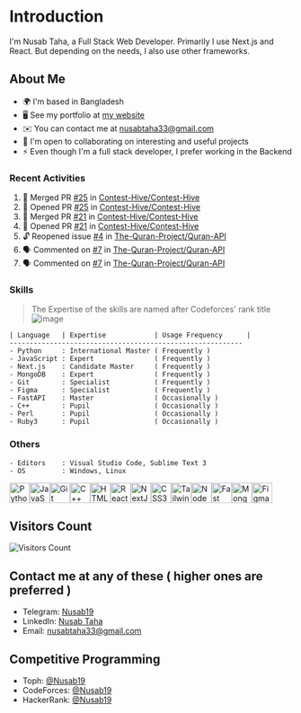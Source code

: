 # Introduction

I'm Nusab Taha, a Full Stack Web Developer. Primarily I use Next.js and React. But depending on the needs, I also use other frameworks.

## About Me

* 🌍  I'm based in Bangladesh
* 🖥️  See my portfolio at [my website](http://nusab19.pages.dev)
* ✉️  You can contact me at [nusabtaha33@gmail.com](mailto:nusabtaha33@gmail.com)
* 🤝  I'm open to collaborating on interesting and useful projects
* ⚡  Even though I'm a full stack developer, I prefer working in the Backend


### Recent Activities
<!--START_SECTION:activity-->
1. 🎉 Merged PR [#25](https://github.com/Contest-Hive/Contest-Hive/pull/25) in [Contest-Hive/Contest-Hive](https://github.com/Contest-Hive/Contest-Hive)
2. 💪 Opened PR [#25](https://github.com/Contest-Hive/Contest-Hive/pull/25) in [Contest-Hive/Contest-Hive](https://github.com/Contest-Hive/Contest-Hive)
3. 🎉 Merged PR [#21](https://github.com/Contest-Hive/Contest-Hive/pull/21) in [Contest-Hive/Contest-Hive](https://github.com/Contest-Hive/Contest-Hive)
4. 💪 Opened PR [#21](https://github.com/Contest-Hive/Contest-Hive/pull/21) in [Contest-Hive/Contest-Hive](https://github.com/Contest-Hive/Contest-Hive)
5. 🔓 Reopened issue [#4](https://github.com/The-Quran-Project/Quran-API/issues/4) in [The-Quran-Project/Quran-API](https://github.com/The-Quran-Project/Quran-API)
6. 🗣 Commented on [#7](https://github.com/The-Quran-Project/Quran-API/issues/7#issuecomment-2229542622) in [The-Quran-Project/Quran-API](https://github.com/The-Quran-Project/Quran-API)
7. 🗣 Commented on [#7](https://github.com/The-Quran-Project/Quran-API/issues/7#issuecomment-2229501467) in [The-Quran-Project/Quran-API](https://github.com/The-Quran-Project/Quran-API)
<!--END_SECTION:activity-->

### Skills

> The Expertise of the skills are named after Codeforces' rank title
![image](https://github.com/Nusab19/Nusab19/assets/85403795/5cbfeec4-a3de-4dcd-b5d2-4915805b8d87)

```text
| Language   | Expertise            | Usage Frequency      | 
----------------------------------------------------------
- Python     : International Master ( Frequently )
- JavaScript : Expert               ( Frequently )
- Next.js    : Candidate Master     ( Frequently )
- MongoDB    : Expert               ( Frequently )
- Git        : Specialist           ( Frequently )
- Figma      : Specialist           ( Frequently )
- FastAPI    : Master               ( Occasionally )
- C++        : Pupil                ( Occasionally )
- Perl       : Pupil                ( Occasionally )
- Ruby3      : Pupil                ( Occasionally )
```

### Others
```
- Editors    : Visual Studio Code, Sublime Text 3
- OS         : Windows, Linux
```

<p align="left">
<a href="https://www.python.org/" target="_blank" rel="noreferrer"><img src="https://raw.githubusercontent.com/danielcranney/readme-generator/main/public/icons/skills/python-colored.svg" width="36" height="36" alt="Python" /></a><a href="https://developer.mozilla.org/en-US/docs/Web/JavaScript" target="_blank" rel="noreferrer"><img src="https://raw.githubusercontent.com/danielcranney/readme-generator/main/public/icons/skills/javascript-colored.svg" width="36" height="36" alt="JavaScript" /></a><a href="https://git-scm.com/" target="_blank" rel="noreferrer"><img src="https://raw.githubusercontent.com/danielcranney/readme-generator/main/public/icons/skills/git-colored.svg" width="36" height="36" alt="Git" /></a><a href="https://docs.microsoft.com/en-us/cpp/?view=msvc-170" target="_blank" rel="noreferrer"><img src="https://raw.githubusercontent.com/danielcranney/readme-generator/main/public/icons/skills/cplusplus-colored.svg" width="36" height="36" alt="C++" /></a><a href="https://developer.mozilla.org/en-US/docs/Glossary/HTML5" target="_blank" rel="noreferrer"><img src="https://raw.githubusercontent.com/danielcranney/readme-generator/main/public/icons/skills/html5-colored.svg" width="36" height="36" alt="HTML5" /></a><a href="https://reactjs.org/" target="_blank" rel="noreferrer"><img src="https://raw.githubusercontent.com/danielcranney/readme-generator/main/public/icons/skills/react-colored.svg" width="36" height="36" alt="React" /></a><a href="https://nextjs.org/docs" target="_blank" rel="noreferrer"><img src="https://raw.githubusercontent.com/danielcranney/readme-generator/main/public/icons/skills/nextjs-colored-dark.svg" width="36" height="36" alt="NextJs" /></a><a href="https://www.w3.org/TR/CSS/#css" target="_blank" rel="noreferrer"><img src="https://raw.githubusercontent.com/danielcranney/readme-generator/main/public/icons/skills/css3-colored.svg" width="36" height="36" alt="CSS3" /></a><a href="https://tailwindcss.com/" target="_blank" rel="noreferrer"><img src="https://raw.githubusercontent.com/danielcranney/readme-generator/main/public/icons/skills/tailwindcss-colored.svg" width="36" height="36" alt="TailwindCSS" /></a><a href="https://nodejs.org/en/" target="_blank" rel="noreferrer"><img src="https://raw.githubusercontent.com/danielcranney/readme-generator/main/public/icons/skills/nodejs-colored.svg" width="36" height="36" alt="NodeJS" /></a><a href="https://fastapi.tiangolo.com/" target="_blank" rel="noreferrer"><img src="https://raw.githubusercontent.com/danielcranney/readme-generator/main/public/icons/skills/fastapi-colored.svg" width="36" height="36" alt="Fast API" /></a><a href="https://www.mongodb.com/" target="_blank" rel="noreferrer"><img src="https://raw.githubusercontent.com/danielcranney/readme-generator/main/public/icons/skills/mongodb-colored.svg" width="36" height="36" alt="MongoDB" /></a><a href="https://www.figma.com/" target="_blank" rel="noreferrer"><img src="https://raw.githubusercontent.com/danielcranney/readme-generator/main/public/icons/skills/figma-colored.svg" width="36" height="36" alt="Figma" /></a>
</p>


## Visitors Count
![Visitors Count](https://profile-counter.glitch.me/Nusab19/count.svg)

## Contact me at any of these ( higher ones are preferred )
- Telegram: [Nusab19](https://t.me/Nusab19)
- LinkedIn: [Nusab Taha](https://www.linkedin.com/in/nusabtaha)
- Email: [nusabtaha33@gmail.com](mailto:nusabtaha33@gmail.com?subject=Contact%20from%20GitHub%20Readme&body=Hello%20Nusab,%0D%0A%0D%0AI%20found%20your%20GitHub%20repository%20and%20would%20like%20to%20connect%20with%20you.%0D%0A%0D%0ARegards,%0D%0A[Your%20Name])

## Competitive Programming
- Toph: [@Nusab19](https://toph.co/u/Nusab19)
- CodeForces: [@Nusab19](https://codeforces.com/profile/Nusab19)
- HackerRank: [@Nusab19](https://www.hackerrank.com/Nusab19)

